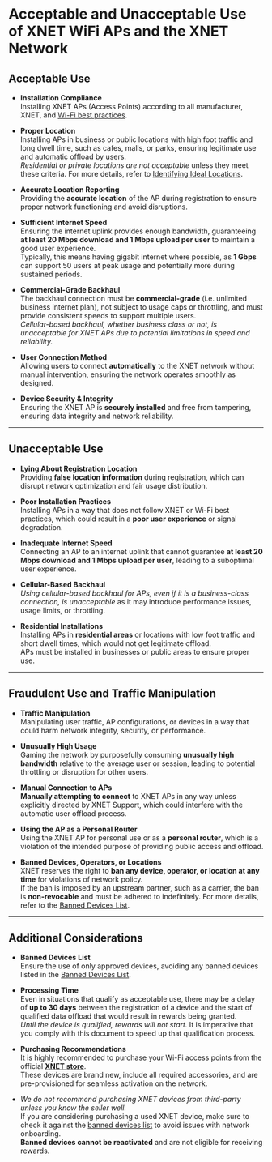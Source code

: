 # Acceptable and Unacceptable Use of XNET WiFi APs and the XNET Network

## Acceptable Use

- **Installation Compliance**  
  Installing XNET APs (Access Points) according to all manufacturer, XNET, and [Wi-Fi best practices](https://docs.xnet.company/installing_xnet_wifi_devices/).

- **Proper Location**  
  Installing APs in business or public locations with high foot traffic and long dwell time, such as cafes, malls, or parks, ensuring legitimate use and automatic offload by users.  
  *Residential or private locations are not acceptable* unless they meet these criteria. For more details, refer to [Identifying Ideal Locations](https://docs.xnet.company/identifying_ideal_deployment_locations/).

- **Accurate Location Reporting**  
  Providing the **accurate location** of the AP during registration to ensure proper network functioning and avoid disruptions.

- **Sufficient Internet Speed**  
  Ensuring the internet uplink provides enough bandwidth, guaranteeing **at least 20 Mbps download and 1 Mbps upload per user** to maintain a good user experience.  
  Typically, this means having gigabit internet where possible, as **1 Gbps** can support 50 users at peak usage and potentially more during sustained periods.

- **Commercial-Grade Backhaul**  
  The backhaul connection must be **commercial-grade** (i.e. unlimited business internet plan), not subject to usage caps or throttling, and must provide consistent speeds to support multiple users.  
  *Cellular-based backhaul, whether business class or not, is unacceptable for XNET APs due to potential limitations in speed and reliability.*

- **User Connection Method**  
  Allowing users to connect **automatically** to the XNET network without manual intervention, ensuring the network operates smoothly as designed.

- **Device Security & Integrity**  
  Ensuring the XNET AP is **securely installed** and free from tampering, ensuring data integrity and network reliability.

---

## Unacceptable Use

- **Lying About Registration Location**  
  Providing **false location information** during registration, which can disrupt network optimization and fair usage distribution.

- **Poor Installation Practices**  
  Installing APs in a way that does not follow XNET or Wi-Fi best practices, which could result in a **poor user experience** or signal degradation.

- **Inadequate Internet Speed**  
  Connecting an AP to an internet uplink that cannot guarantee **at least 20 Mbps download and 1 Mbps upload per user**, leading to a suboptimal user experience.

- **Cellular-Based Backhaul**  
  *Using cellular-based backhaul for APs, even if it is a business-class connection, is unacceptable* as it may introduce performance issues, usage limits, or throttling.

- **Residential Installations**  
  Installing APs in **residential areas** or locations with low foot traffic and short dwell times, which would not get legitimate offload.  
  APs must be installed in businesses or public areas to ensure proper use.

---

## Fraudulent Use and Traffic Manipulation

- **Traffic Manipulation**  
  Manipulating user traffic, AP configurations, or devices in a way that could harm network integrity, security, or performance.

- **Unusually High Usage**  
  Gaming the network by purposefully consuming **unusually high bandwidth** relative to the average user or session, leading to potential throttling or disruption for other users.

- **Manual Connection to APs**  
  **Manually attempting to connect** to XNET APs in any way unless explicitly directed by XNET Support, which could interfere with the automatic user offload process.

- **Using the AP as a Personal Router**  
  Using the XNET AP for personal use or as a **personal router**, which is a violation of the intended purpose of providing public access and offload.

- **Banned Devices, Operators, or Locations**  
  XNET reserves the right to **ban any device, operator, or location at any time** for violations of network policy.  
  If the ban is imposed by an upstream partner, such as a carrier, the ban is **non-revocable** and must be adhered to indefinitely. For more details, refer to the [Banned Devices List](https://docs.google.com/spreadsheets/d/1zG0857rhkeRn-0lj_1k9Nn08Rw2x06xJQAT7cRTgwyQ/edit?gid=0#gid=0).

---

## Additional Considerations

- **Banned Devices List**  
  Ensure the use of only approved devices, avoiding any banned devices listed in the [Banned Devices List](https://docs.google.com/spreadsheets/d/1zG0857rhkeRn-0lj_1k9Nn08Rw2x06xJQAT7cRTgwyQ/edit?gid=0#gid=0).

- **Processing Time**  
  Even in situations that qualify as acceptable use, there may be a delay of **up to 30 days** between the registration of a device and the start of qualified data offload that would result in rewards being granted.  
  *Until the device is qualified, rewards will not start.* It is imperative that you comply with this document to speed up that qualification process.

- **Purchasing Recommendations**  
  It is highly recommended to purchase your Wi-Fi access points from the official [**XNET store**](https://shop.xnet.company).  
  These devices are brand new, include all required accessories, and are pre-provisioned for seamless activation on the network.

- *We do not recommend purchasing XNET devices from third-party unless you know the seller well.*  
  If you are considering purchasing a used XNET device, make sure to check it against the [banned devices list](https://docs.google.com/spreadsheets/d/1zG0857rhkeRn-0lj_1k9Nn08Rw2x06xJQAT7cRTgwyQ/edit?gid=0#gid=0) to avoid issues with network onboarding.  
  **Banned devices cannot be reactivated** and are not eligible for receiving rewards.
